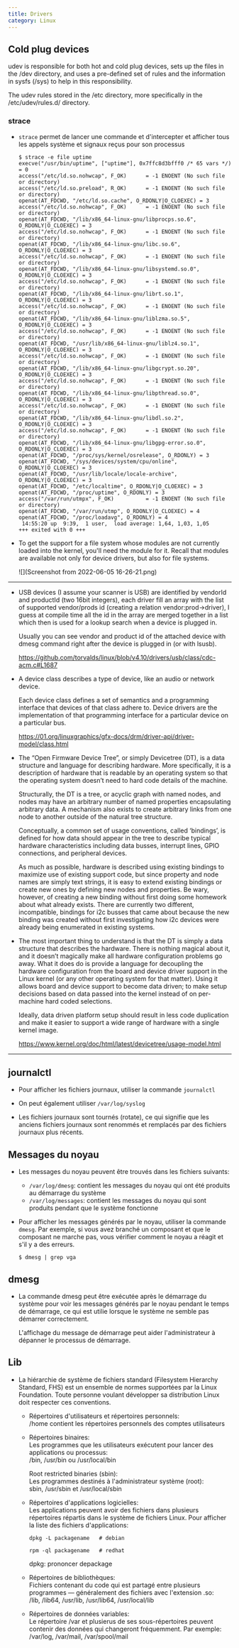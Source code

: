 ```yaml
---
title: Drivers
category: Linux
---
```


## Cold plug devices

udev is responsible for both hot and cold plug devices, sets up the files in the /dev directory, and uses a pre-defined set of rules and the information in sysfs (/sys) to help in this responsibility.

The udev rules stored in the /etc directory, more specifically in the /etc/udev/rules.d/ directory.

### strace

* `strace` permet de lancer une commande et d'intercepter et afficher tous les appels système et signaux reçus pour son processus

  ```
  $ strace -e file uptime
  execve("/usr/bin/uptime", ["uptime"], 0x7ffc8d3bfff0 /* 65 vars */) = 0
  access("/etc/ld.so.nohwcap", F_OK)      = -1 ENOENT (No such file or directory)
  access("/etc/ld.so.preload", R_OK)      = -1 ENOENT (No such file or directory)
  openat(AT_FDCWD, "/etc/ld.so.cache", O_RDONLY|O_CLOEXEC) = 3
  access("/etc/ld.so.nohwcap", F_OK)      = -1 ENOENT (No such file or directory)
  openat(AT_FDCWD, "/lib/x86_64-linux-gnu/libprocps.so.6", O_RDONLY|O_CLOEXEC) = 3
  access("/etc/ld.so.nohwcap", F_OK)      = -1 ENOENT (No such file or directory)
  openat(AT_FDCWD, "/lib/x86_64-linux-gnu/libc.so.6", O_RDONLY|O_CLOEXEC) = 3
  access("/etc/ld.so.nohwcap", F_OK)      = -1 ENOENT (No such file or directory)
  openat(AT_FDCWD, "/lib/x86_64-linux-gnu/libsystemd.so.0", O_RDONLY|O_CLOEXEC) = 3
  access("/etc/ld.so.nohwcap", F_OK)      = -1 ENOENT (No such file or directory)
  openat(AT_FDCWD, "/lib/x86_64-linux-gnu/librt.so.1", O_RDONLY|O_CLOEXEC) = 3
  access("/etc/ld.so.nohwcap", F_OK)      = -1 ENOENT (No such file or directory)
  openat(AT_FDCWD, "/lib/x86_64-linux-gnu/liblzma.so.5", O_RDONLY|O_CLOEXEC) = 3
  access("/etc/ld.so.nohwcap", F_OK)      = -1 ENOENT (No such file or directory)
  openat(AT_FDCWD, "/usr/lib/x86_64-linux-gnu/liblz4.so.1", O_RDONLY|O_CLOEXEC) = 3
  access("/etc/ld.so.nohwcap", F_OK)      = -1 ENOENT (No such file or directory)
  openat(AT_FDCWD, "/lib/x86_64-linux-gnu/libgcrypt.so.20", O_RDONLY|O_CLOEXEC) = 3
  access("/etc/ld.so.nohwcap", F_OK)      = -1 ENOENT (No such file or directory)
  openat(AT_FDCWD, "/lib/x86_64-linux-gnu/libpthread.so.0", O_RDONLY|O_CLOEXEC) = 3
  access("/etc/ld.so.nohwcap", F_OK)      = -1 ENOENT (No such file or directory)
  openat(AT_FDCWD, "/lib/x86_64-linux-gnu/libdl.so.2", O_RDONLY|O_CLOEXEC) = 3
  access("/etc/ld.so.nohwcap", F_OK)      = -1 ENOENT (No such file or directory)
  openat(AT_FDCWD, "/lib/x86_64-linux-gnu/libgpg-error.so.0", O_RDONLY|O_CLOEXEC) = 3
  openat(AT_FDCWD, "/proc/sys/kernel/osrelease", O_RDONLY) = 3
  openat(AT_FDCWD, "/sys/devices/system/cpu/online", O_RDONLY|O_CLOEXEC) = 3
  openat(AT_FDCWD, "/usr/lib/locale/locale-archive", O_RDONLY|O_CLOEXEC) = 3
  openat(AT_FDCWD, "/etc/localtime", O_RDONLY|O_CLOEXEC) = 3
  openat(AT_FDCWD, "/proc/uptime", O_RDONLY) = 3
  access("/var/run/utmpx", F_OK)          = -1 ENOENT (No such file or directory)
  openat(AT_FDCWD, "/var/run/utmp", O_RDONLY|O_CLOEXEC) = 4
  openat(AT_FDCWD, "/proc/loadavg", O_RDONLY) = 4
   14:55:20 up  9:39,  1 user,  load average: 1,64, 1,03, 1,05
  +++ exited with 0 +++
  ```


* To get the support for a file system whose modules are not currently loaded into the kernel, you'll need the module for it. Recall that modules are available not only for device drivers, but also for file systems.

  ![](Screenshot from 2022-06-05 16-26-21.png)

---

* USB devices (I assume your scanner is USB) are identified by vendorId and productId (two 16bit integers), each driver fill an array with the list of supported vendor/prods id (creating a relation vendor:prod->driver), I guess at compile time all the id in the array are merged together in a list which then is used for a lookup search when a device is plugged in.

  Usually you can see vendor and product id of the attached device with dmesg command right after the device is plugged in (or with lsusb).

  https://github.com/torvalds/linux/blob/v4.10/drivers/usb/class/cdc-acm.c#L1687

* A device class describes a type of device, like an audio or network device.

  Each device class defines a set of semantics and a programming interface that devices of that class adhere to. Device drivers are the implementation of that programming interface for a particular device on a particular bus.

  https://01.org/linuxgraphics/gfx-docs/drm/driver-api/driver-model/class.html

* The “Open Firmware Device Tree”, or simply Devicetree (DT), is a data structure and language for describing hardware. More specifically, it is a description of hardware that is readable by an operating system so that the operating system doesn’t need to hard code details of the machine.

  Structurally, the DT is a tree, or acyclic graph with named nodes, and nodes may have an arbitrary number of named properties encapsulating arbitrary data. A mechanism also exists to create arbitrary links from one node to another outside of the natural tree structure.

  Conceptually, a common set of usage conventions, called ‘bindings’, is defined for how data should appear in the tree to describe typical hardware characteristics including data busses, interrupt lines, GPIO connections, and peripheral devices.

  As much as possible, hardware is described using existing bindings to maximize use of existing support code, but since property and node names are simply text strings, it is easy to extend existing bindings or create new ones by defining new nodes and properties. Be wary, however, of creating a new binding without first doing some homework about what already exists. There are currently two different, incompatible, bindings for i2c busses that came about because the new binding was created without first investigating how i2c devices were already being enumerated in existing systems.

* The most important thing to understand is that the DT is simply a data structure that describes the hardware. There is nothing magical about it, and it doesn’t magically make all hardware configuration problems go away. What it does do is provide a language for decoupling the hardware configuration from the board and device driver support in the Linux kernel (or any other operating system for that matter). Using it allows board and device support to become data driven; to make setup decisions based on data passed into the kernel instead of on per-machine hard coded selections.

  Ideally, data driven platform setup should result in less code duplication and make it easier to support a wide range of hardware with a single kernel image.

  https://www.kernel.org/doc/html/latest/devicetree/usage-model.html

---

## journalctl

* Pour afficher les fichiers journaux, utiliser la commande `journalctl`

* On peut également utiliser `/var/log/syslog`

* Les fichiers journaux sont tournés (rotate), ce qui signifie que les anciens fichiers journaux sont renommés et remplacés par des fichiers journaux plus récents.

## Messages du noyau

* Les messages du noyau peuvent être trouvés dans les fichiers suivants:

  - `/var/log/dmesg`: contient les messages du noyau qui ont été produits au démarrage du système
  - `/var/log/messages`: contient les messages du noyau qui sont produits pendant que le système fonctionne

* Pour afficher les messages générés par le noyau, utiliser la commande `dmesg`.
  Par exemple, si vous avez branché un composant et que le composant ne marche pas, vous vérifier comment le noyau a réagit et s'il y a des erreurs.

  ```
  $ dmesg | grep vga
  ```

## dmesg

* La commande dmesg peut être exécutée après le démarrage du système pour voir les messages générés par le noyau pendant le temps de démarrage, ce qui est utilie lorsque le système ne semble pas démarrer correctement.

  L'affichage du message de démarrage peut aider l'administrateur à dépanner le processus de démarrage.

## Lib

* La hiérarchie de système de fichiers standard (Filesystem Hierarchy Standard, FHS) est un ensemble de normes supportées par la Linux Foundation. Toute personne voulant développer sa distribution Linux doit respecter ces conventions.

  * Répertoires d'utilisateurs et répertoires personnels:  
    /home contient les répertoires personnels des comptes utilisateurs

  * Répertoires binaires:  
    Les programmes que les utilisateurs exécutent pour lancer des applications ou processus:  
    /bin, /usr/bin ou /usr/local/bin

    Root restricted binaries (sbin):  
    Les programmes destinés à l'administrateur système (root):  
    sbin, /usr/sbin et /usr/local/sbin

  * Répertoires d'applications logicielles:  
    Les applications peuvent avoir des fichiers dans plusieurs répertoires répartis dans le système de fichiers Linux. Pour afficher la liste des fichiers d'applications:

    ```
    dpkg -L packagename   # debian

    rpm -ql packagename   # redhat
    ```

    dpkg: prononcer depackage

  * Répertoires de bibliothèques:  
    Fichiers contenant du code qui est partagé entre plusieurs programmes — généralement des fichiers avec l'extension .so:  
    /lib, /lib64, /usr/lib, /usr/lib64, /usr/local/lib

  * Répertoires de données variables:  
    Le répertoire /var et plusierus de ses sous-répertoires peuvent contenir des données qui changeront fréquemment. Par exemple:  
    /var/log, /var/mail, /var/spool/mail
